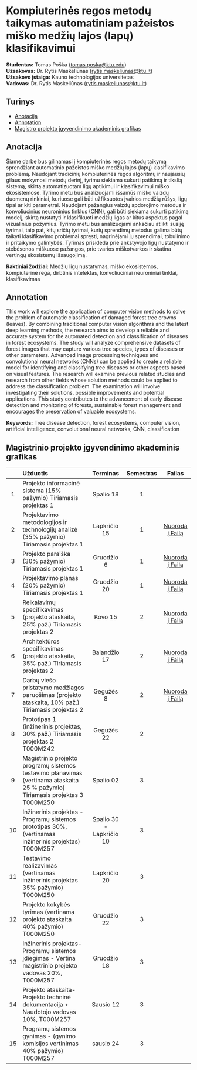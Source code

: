 # Kompiuterinės regos metodų taikymas automatiniam pažeistos miško medžių lajos (lapų) klasifikavimui

**Studentas:** Tomas Poška (tomas.poska@ktu.edu)  
**Užsakovas:** Dr. Rytis Maskeliūnas (rytis.maskeliunas@ktu.lt)  
**Užsakovo įstaiga:** Kauno technologijos universitetas  
**Vadovas:** Dr. Rytis Maskeliūnas (rytis.maskeliunas@ktu.lt)  

## Turinys
* [Anotacija](#anotacija)
* [Annotation](#annotation)
* [Magistro projekto įgyvendinimo akademinis grafikas](#grafikas)

<a id='anotacija'></a>
## Anotacija
Šiame darbe bus gilinamasi į kompiuterinės regos metodų taikymą sprendžiant automatinio pažeistos miško medžių lajos (lapų) klasifikavimo problemą. Naudojant tradicinių kompiuterinės regos algoritmų ir naujausių gilaus mokymosi metodų derinį, tyrimu siekiama sukurti patikimą ir tikslią sistemą, skirtą automatizuotam ligų aptikimui ir klasifikavimui miško ekosistemose. Tyrimo metu bus analizuojami išsamūs miško vaizdų duomenų rinkiniai, kuriuose gali būti užfiksuotos įvairios medžių rūšys, ligų tipai ar kiti parametrai. Naudojant pažangius vaizdų apdorojimo metodus ir konvoliucinius neuroninius tinklus (CNN), gali būti siekiama sukurti patikimą modelį, skirtą nustatyti ir klasifikuoti medžių ligas ar kitus aspektus pagal vizualinius požymius. Tyrimo metu bus analizuojami anksčiau atlikti susiję tyrimai, taip  pat, kitų sričių tyrimai, kurių sprendimų metodus galima būtų taikyti klasifikavimo problemai spręsti, nagrinėjami jų sprendimai, tobulinimo ir pritaikymo galimybės. Tyrimas prisideda prie ankstyvojo ligų nustatymo ir stebėsenos miškuose pažangos, prie tvarios miškotvarkos ir skatina vertingų ekosistemų išsaugojimą.

**Raktiniai žodžiai:** Medžių ligų nustatymas, miško ekosistemos, kompiuterinė rega, dirbtinis intelektas, konvoliuciniai neuroniniai tinklai, klasifikavimas

<a id='annotation'></a>
## Annotation
This work will explore the application of computer vision methods to solve the problem of automatic classification of damaged forest tree crowns (leaves). By combining traditional computer vision algorithms and the latest deep learning methods, the research aims to develop a reliable and accurate system for the automated detection and classification of diseases in forest ecosystems. The study will analyze comprehensive datasets of forest images that may capture various tree species, types of diseases or other parameters. Advanced image processing techniques and convolutional neural networks (CNNs) can be applied to create a reliable model for identifying and classifying tree diseases or other aspects based on visual features. The research will examine previous related studies and research from other fields whose solution methods could be applied to address the classification problem. The examination will involve investigating their solutions, possible improvements and potential applications. This study contributes to the advancement of early disease detection and monitoring of forests, sustainable forest management and encourages the preservation of valuable ecosystems.

**Keywords:** Tree disease detection, forest ecosystems, computer vision, artificial intelligence, convolutional neural networks, CNN, classification

<a id='grafikas'></a>
## Magistrinio projekto įgyvendinimo akademinis grafikas

|   | Užduotis | Terminas | Semestras | Failas |
| :----: | :--- | :----: | :----: | :---: |
| 1 | Projekto informacinė sistema (15% pažymio) Tiriamasis projektas 1 | Spalio 18 | 1 | |
| 2 | Projektavimo metodologijos ir technologijų analizė (35% pažymio) Tiriamasis projektas 1 | Lapkričio 15 | 1 | [Nuoroda į Failą](https://github.com/tmspsk/ammlk/blob/main/assets/docs/Projektavimo%20metodologij%C5%B3%20ir%20technologij%C5%B3%20analiz%C4%97s%20ataskaita.pdf) |
| 3 | Projekto paraiška (30% pažymio) Tiriamasis projektas 1 | Gruodžio  6 | 1 | [Nuoroda į Failą](https://github.com/tmspsk/ammlk/blob/main/assets/docs/Poska_parai%C5%A1ka.pdf) |
| 4 | Projektavimo planas (20% pažymio) Tiriamasis projektas 1 | Gruodžio 20 | 1 | [Nuoroda į Failą](https://github.com/tmspsk/ammlk/blob/main/assets/docs/poska.planas.mpp) |
| 5 | Reikalavimų specifikavimas (projekto ataskaita, 25% paž.) Tiriamasis projektas 2 | Kovo 15 | 2 | [Nuoroda į Failą](https://github.com/tmspsk/ammlk/blob/main/assets/docs/poska_reikalavimai.pdf) |
| 6 | Architektūros specifikavimas (projekto ataskaita, 35% paž.) Tiriamasis projektas 2 | Balandžio 17 | 2 | [Nuoroda į Failą](https://github.com/tmspsk/ammlk/blob/main/assets/docs/poska_architektura.pdf) |
| 7 | Darbų  viešo pristatymo medžiagos paruošimas (projekto ataskaita, 10% paž.) Tiriamasis projektas 2 | Gegužės 8 | 2 | [Nuoroda į Failą](https://github.com/tmspsk/ammlk/blob/main/assets/docs/poska_skaidres.pptx) |
| 8 | Prototipas 1 (inžinerinis projektas, 30% paž.) Tiriamasis projektas 2 T000M242 | Gegužės 22 | 2 | |
| 9 | Magistrinio projekto programų sistemos testavimo planavimas (vertinama ataskaita 25 % pažymio) Tiriamasis projektas 3  T000M250 | Spalio 02 | 3 | |
| 10 | Inžinerinis projektas - Programų sistemos prototipas 30%, (vertinamas inžinerinis projektas) T000M257 | Spalio 30 - Lapkričio 10	 | 3 | |
| 11 | Testavimo realizavimas (vertinamas inžinerinis projektas 35% pažymio) T000M250 | Lapkričio 20 | 3 | |
| 12 | Projekto kokybės tyrimas (vertinama projekto ataskaita 40% pažymio) T000M250 | Gruodžio 22	| 3 | |
| 13 | Inžinerinis projektas- Programų sistemos įdiegimas - Vertina magistrinio projekto vadovas 20%, T000M257 | Gruodžio 18	| 3 | |
| 14 | Projekto ataskaita- Projekto techninė dokumentacija + Naudotojo vadovas 10%, T000M257 | Sausio 12	| 3 | |
| 15 | Programų sistemos  gynimas - (gynimo komisijos vertinimas 40% pažymio) T000M257 | sausio 24	| 3 | |
